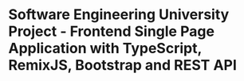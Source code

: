 # Software Engineering University Project - Frontend Single Page Application with TypeScript, RemixJS, Bootstrap and REST API
